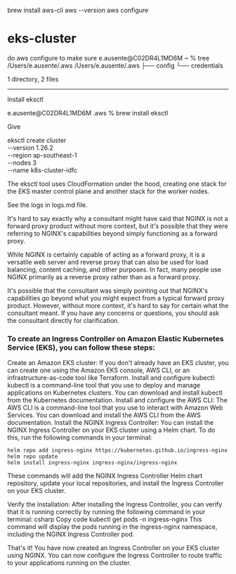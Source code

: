 brew install aws-cli
aws --version
aws configure

# eks-cluster

do aws configure to make sure
e.ausente@C02DR4L1MD6M ~ % tree /Users/e.ausente/.aws 
/Users/e.ausente/.aws
├── config
└── credentials

1 directory, 2 files

----


Install eksctl

e.ausente@C02DR4L1MD6M .aws % brew install eksctl

Give 

eksctl create cluster \
  --version 1.26.2 \
  --region ap-southeast-1 \
  --nodes 3 \
  --name k8s-cluster-idfc
  
  The eksctl tool uses CloudFormation under the hood, creating one stack for the EKS master control plane and another stack for the worker nodes.
  
  See the logs in logs.md file. 
  
  
  
  
  It's hard to say exactly why a consultant might have said that NGINX is not a forward proxy product without more context, but it's possible that they were referring to NGINX's capabilities beyond simply functioning as a forward proxy.

While NGINX is certainly capable of acting as a forward proxy, it is a versatile web server and reverse proxy that can also be used for load balancing, content caching, and other purposes. In fact, many people use NGINX primarily as a reverse proxy rather than as a forward proxy.

It's possible that the consultant was simply pointing out that NGINX's capabilities go beyond what you might expect from a typical forward proxy product. However, without more context, it's hard to say for certain what the consultant meant. If you have any concerns or questions, you should ask the consultant directly for clarification.





### To create an Ingress Controller on Amazon Elastic Kubernetes Service (EKS), you can follow these steps:

Create an Amazon EKS cluster: If you don't already have an EKS cluster, you can create one using the Amazon EKS console, AWS CLI, or an infrastructure-as-code tool like Terraform.
Install and configure kubectl: kubectl is a command-line tool that you use to deploy and manage applications on Kubernetes clusters. You can download and install kubectl from the Kubernetes documentation.
Install and configure the AWS CLI: The AWS CLI is a command-line tool that you use to interact with Amazon Web Services. You can download and install the AWS CLI from the AWS documentation.
Install the NGINX Ingress Controller: You can install the NGINX Ingress Controller on your EKS cluster using a Helm chart. To do this, run the following commands in your terminal:

```
helm repo add ingress-nginx https://kubernetes.github.io/ingress-nginx
helm repo update
helm install ingress-nginx ingress-nginx/ingress-nginx
```


These commands will add the NGINX Ingress Controller Helm chart repository, update your local repositories, and install the Ingress Controller on your EKS cluster.

Verify the installation: After installing the Ingress Controller, you can verify that it is running correctly by running the following command in your terminal:
csharp
Copy code
kubectl get pods -n ingress-nginx
This command will display the pods running in the ingress-nginx namespace, including the NGINX Ingress Controller pod.

That's it! You have now created an Ingress Controller on your EKS cluster using NGINX. You can now configure the Ingress Controller to route traffic to your applications running on the cluster.
